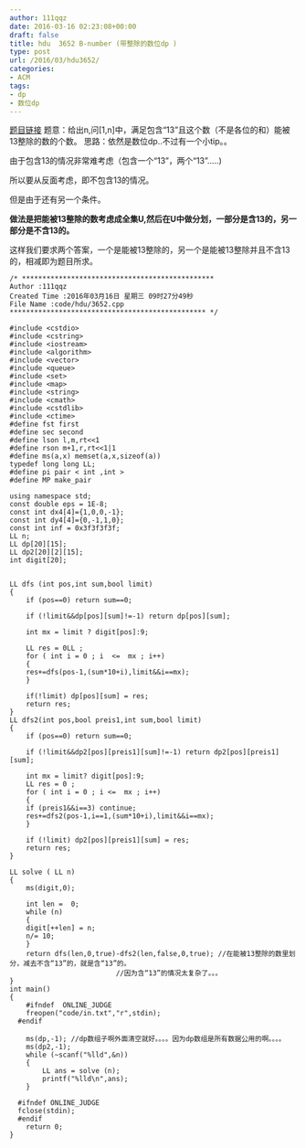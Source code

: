 ```yaml
---
author: 111qqz
date: 2016-03-16 02:23:08+00:00
draft: false
title: hdu  3652 B-number (带整除的数位dp )
type: post
url: /2016/03/hdu3652/
categories:
- ACM
tags:
- dp
- 数位dp
---
```


[题目链接](http://acm.hdu.edu.cn/showproblem.php?pid=3652)
题意：给出n,问[1,n]中，满足包含“13”且这个数（不是各位的和）能被13整除的数的个数。
思路：依然是数位dp..不过有一个小tip。。

由于包含13的情况非常难考虑（包含一个“13”，两个“13”.....)

所以要从反面考虑，即不包含13的情况。

但是由于还有另一个条件。

**做法是把能被13整除的数考虑成全集U,然后在U中做分划，一部分是含13的，另一部分是不含13的。**

这样我们要求两个答案，一个是能被13整除的，另一个是能被13整除并且不含13的，相减即为题目所求。





    
    /* ***********************************************
    Author :111qqz
    Created Time :2016年03月16日 星期三 09时27分49秒
    File Name :code/hdu/3652.cpp
    ************************************************ */
    
    #include <cstdio>
    #include <cstring>
    #include <iostream>
    #include <algorithm>
    #include <vector>
    #include <queue>
    #include <set>
    #include <map>
    #include <string>
    #include <cmath>
    #include <cstdlib>
    #include <ctime>
    #define fst first
    #define sec second
    #define lson l,m,rt<<1
    #define rson m+1,r,rt<<1|1
    #define ms(a,x) memset(a,x,sizeof(a))
    typedef long long LL;
    #define pi pair < int ,int >
    #define MP make_pair
    
    using namespace std;
    const double eps = 1E-8;
    const int dx4[4]={1,0,0,-1};
    const int dy4[4]={0,-1,1,0};
    const int inf = 0x3f3f3f3f;
    LL n;
    LL dp[20][15];
    LL dp2[20][2][15];
    int digit[20];
    
    
    LL dfs (int pos,int sum,bool limit)
    {
        if (pos==0) return sum==0;
        
        if (!limit&&dp[pos][sum]!=-1) return dp[pos][sum];
    
        int mx = limit ? digit[pos]:9;
    
        LL res = 0LL ;
        for ( int i = 0 ; i  <=  mx ; i++)
        {
    	res+=dfs(pos-1,(sum*10+i),limit&&i==mx);
        }
        
        if(!limit) dp[pos][sum] = res;
        return res;
    }
    LL dfs2(int pos,bool preis1,int sum,bool limit)
    {
        if (pos==0) return sum==0;
    
        if (!limit&&dp2[pos][preis1][sum]!=-1) return dp2[pos][preis1][sum];
    
        int mx = limit? digit[pos]:9;
        LL res = 0 ;
        for ( int i = 0 ; i <=  mx ; i++)
        {
    	if (preis1&&i==3) continue;
    	res+=dfs2(pos-1,i==1,(sum*10+i),limit&&i==mx);
        }
    
        if (!limit) dp2[pos][preis1][sum] = res;
        return res;
    }
    
    LL solve ( LL n)
    {
        ms(digit,0);
    
        int len =  0;
        while (n)
        {
    	digit[++len] = n;
    	n/= 10;
        }
        return dfs(len,0,true)-dfs2(len,false,0,true); //在能被13整除的数里划分，减去不含“13”的，就是含“13”的。
    						  //因为含“13”的情况太复杂了。。。
    }
    int main()
    {
    	#ifndef  ONLINE_JUDGE 
    	freopen("code/in.txt","r",stdin);
      #endif
    	
    	ms(dp,-1); //dp数组子啊外面清空就好。。。。因为dp数组是所有数据公用的啊。。。。
    	ms(dp2,-1);
    	while (~scanf("%lld",&n))
    	{
    	    LL ans = solve (n);
    	    printf("%lld\n",ans);
    	}
    
      #ifndef ONLINE_JUDGE  
      fclose(stdin);
      #endif
        return 0;
    }
    



